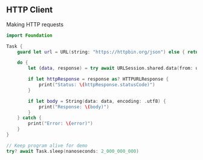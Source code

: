 <!-- METADATA
{
  "title": "Swift Http Client",
  "tags": [
    "swift",
    "http",
    "networking"
  ],
  "language": "swift"
}
-->

## HTTP Client
Making HTTP requests
```swift
import Foundation

Task {
    guard let url = URL(string: "https://httpbin.org/json") else { return }

    do {
        let (data, response) = try await URLSession.shared.data(from: url)

        if let httpResponse = response as? HTTPURLResponse {
            print("Status: \(httpResponse.statusCode)")
        }

        if let body = String(data: data, encoding: .utf8) {
            print("Response: \(body)")
        }
    } catch {
        print("Error: \(error)")
    }
}

// Keep program alive for demo
try? await Task.sleep(nanoseconds: 2_000_000_000)
```
